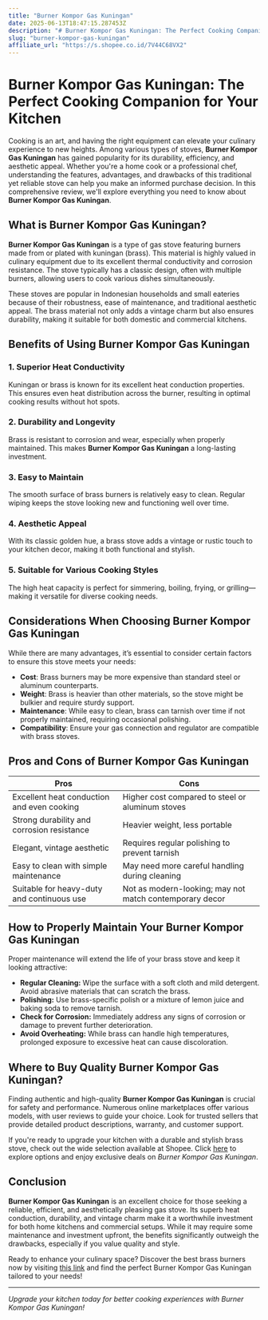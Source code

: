 ```yaml
---
title: "Burner Kompor Gas Kuningan"
date: 2025-06-13T18:47:15.287453Z
description: "# Burner Kompor Gas Kuningan: The Perfect Cooking Companion for Your Kitchen..."
slug: "burner-kompor-gas-kuningan"
affiliate_url: "https://s.shopee.co.id/7V44C68VX2"
---
```

# Burner Kompor Gas Kuningan: The Perfect Cooking Companion for Your Kitchen

Cooking is an art, and having the right equipment can elevate your culinary experience to new heights. Among various types of stoves, **Burner Kompor Gas Kuningan** has gained popularity for its durability, efficiency, and aesthetic appeal. Whether you're a home cook or a professional chef, understanding the features, advantages, and drawbacks of this traditional yet reliable stove can help you make an informed purchase decision. In this comprehensive review, we'll explore everything you need to know about **Burner Kompor Gas Kuningan**.

## What is Burner Kompor Gas Kuningan?

**Burner Kompor Gas Kuningan** is a type of gas stove featuring burners made from or plated with kuningan (brass). This material is highly valued in culinary equipment due to its excellent thermal conductivity and corrosion resistance. The stove typically has a classic design, often with multiple burners, allowing users to cook various dishes simultaneously.

These stoves are popular in Indonesian households and small eateries because of their robustness, ease of maintenance, and traditional aesthetic appeal. The brass material not only adds a vintage charm but also ensures durability, making it suitable for both domestic and commercial kitchens.

## Benefits of Using Burner Kompor Gas Kuningan

### 1. Superior Heat Conductivity
Kuningan or brass is known for its excellent heat conduction properties. This ensures even heat distribution across the burner, resulting in optimal cooking results without hot spots.

### 2. Durability and Longevity
Brass is resistant to corrosion and wear, especially when properly maintained. This makes **Burner Kompor Gas Kuningan** a long-lasting investment.

### 3. Easy to Maintain
The smooth surface of brass burners is relatively easy to clean. Regular wiping keeps the stove looking new and functioning well over time.

### 4. Aesthetic Appeal
With its classic golden hue, a brass stove adds a vintage or rustic touch to your kitchen decor, making it both functional and stylish.

### 5. Suitable for Various Cooking Styles
The high heat capacity is perfect for simmering, boiling, frying, or grilling—making it versatile for diverse cooking needs.

## Considerations When Choosing Burner Kompor Gas Kuningan

While there are many advantages, it’s essential to consider certain factors to ensure this stove meets your needs:

- **Cost**: Brass burners may be more expensive than standard steel or aluminum counterparts.
- **Weight**: Brass is heavier than other materials, so the stove might be bulkier and require sturdy support.
- **Maintenance**: While easy to clean, brass can tarnish over time if not properly maintained, requiring occasional polishing.
- **Compatibility**: Ensure your gas connection and regulator are compatible with brass stoves.

## Pros and Cons of Burner Kompor Gas Kuningan

| **Pros**                                              | **Cons**                                                     |
|---------------------------------------------------------|--------------------------------------------------------------|
| Excellent heat conduction and even cooking          | Higher cost compared to steel or aluminum stoves          |
| Strong durability and corrosion resistance          | Heavier weight, less portable                              |
| Elegant, vintage aesthetic                          | Requires regular polishing to prevent tarnish             |
| Easy to clean with simple maintenance                | May need more careful handling during cleaning          |
| Suitable for heavy-duty and continuous use          | Not as modern-looking; may not match contemporary decor |

## How to Properly Maintain Your Burner Kompor Gas Kuningan

Proper maintenance will extend the life of your brass stove and keep it looking attractive:

- **Regular Cleaning:** Wipe the surface with a soft cloth and mild detergent. Avoid abrasive materials that can scratch the brass.
- **Polishing:** Use brass-specific polish or a mixture of lemon juice and baking soda to remove tarnish.
- **Check for Corrosion:** Immediately address any signs of corrosion or damage to prevent further deterioration.
- **Avoid Overheating:** While brass can handle high temperatures, prolonged exposure to excessive heat can cause discoloration.

## Where to Buy Quality Burner Kompor Gas Kuningan?

Finding authentic and high-quality **Burner Kompor Gas Kuningan** is crucial for safety and performance. Numerous online marketplaces offer various models, with user reviews to guide your choice. Look for trusted sellers that provide detailed product descriptions, warranty, and customer support.

If you're ready to upgrade your kitchen with a durable and stylish brass stove, check out the wide selection available at Shopee. Click [here](https://s.shopee.co.id/7V44C68VX2) to explore options and enjoy exclusive deals on *Burner Kompor Gas Kuningan*.

## Conclusion

**Burner Kompor Gas Kuningan** is an excellent choice for those seeking a reliable, efficient, and aesthetically pleasing gas stove. Its superb heat conduction, durability, and vintage charm make it a worthwhile investment for both home kitchens and commercial setups. While it may require some maintenance and investment upfront, the benefits significantly outweigh the drawbacks, especially if you value quality and style.

Ready to enhance your culinary space? Discover the best brass burners now by visiting [this link](https://s.shopee.co.id/7V44C68VX2) and find the perfect Burner Kompor Gas Kuningan tailored to your needs!

---

*Upgrade your kitchen today for better cooking experiences with Burner Kompor Gas Kuningan!*